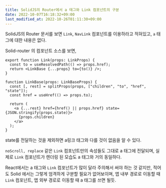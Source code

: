```yaml
---
title: SolidJS의 Router에서 a 태그와 Link 컴포넌트의 구분
date: 2022-10-07T16:18:32+09:00
last_modified_at: 2022-10-26T01:11:30+09:00
---
```

SolidJS의 Router 문서를 보면 `Link`, `NavLink` 컴포넌트를 이용하라고 적혀있고, `a` 태그에 대한 내용은 없다.

Solid-router 의 컴포넌트 소스를 보면,

```tsx
export function Link(props: LinkProps) {
  const to = useResolvedPath(() => props.href);
  return <LinkBase {...props} to={to()} />;
}

function LinkBase(props: LinkBaseProps) {
  const [, rest] = splitProps(props, ["children", "to", "href", "state"]);
  const href = useHref(() => props.to);

  return (
    <a {...rest} href={href() || props.href} state={JSON.stringify(props.state)}>
      {props.children}
    </a>
  );
}
```

state를 전달하는 것을 제외하면 a링크 태그와 다를 것이 없음을 알 수 있다.

`noScroll, replace` 같은 `Link` 컴포넌트만의 속성들도 그대로 a 태그에 전달되며, 실제로 `Link` 컴포넌트가 렌더링 된 모습도 a 태그와 거의 동일하다.

React에서는 a 태그와 `Link` 컴포넌트가 많이 달라 주의해서 써야 하는 것 같지만, 적어도 Solid 에서는 그렇게 엄격하게 구분할 필요가 없어보이며, 앱 내부 경로로 이동할 때 `Link` 컴포넌트, 앱 외부 경로로 이동할 때 a 태그를 쓰면 될듯.

